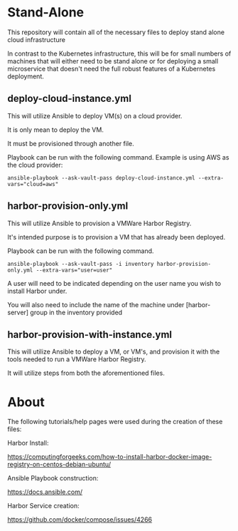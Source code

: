# Stand-Alone

This repository will contain all of the necessary files to deploy stand alone cloud infrastructure

In contrast to the Kubernetes infrastructure, this will be for small numbers of machines that will either need to be stand alone or for deploying a small microservice that doesn't need the full robust features of a Kubernetes deployment.

## deploy-cloud-instance.yml

This will utilize Ansible to deploy VM(s) on a cloud provider.

It is only mean to deploy the VM.

It must be provisioned through another file.

Playbook can be run with the following command. Example is using AWS as the cloud provider:

`ansible-playbook --ask-vault-pass deploy-cloud-instance.yml --extra-vars="cloud=aws"`

## harbor-provision-only.yml

This will utilize Ansible to provision a VMWare Harbor Registry.

It's intended purpose is to provision a VM that has already been deployed.

Playbook can be run with the following command.

`ansible-playbook --ask-vault-pass -i inventory harbor-provision-only.yml --extra-vars="user=user"`

A user will need to be indicated depending on the user name you wish to install Harbor under.

You will also need to include the name of the machine under [harbor-server] group in the inventory provided

## harbor-provision-with-instance.yml

This will utilize Ansible to deploy a VM, or VM's, and provision it with the tools needed to run a VMWare Harbor Registry.

It will utilize steps from both the aforementioned files.

# About

The following tutorials/help pages were used during the creation of these files:

Harbor Install: 

https://computingforgeeks.com/how-to-install-harbor-docker-image-registry-on-centos-debian-ubuntu/

Ansible Playbook construction:

https://docs.ansible.com/

Harbor Service creation:

https://github.com/docker/compose/issues/4266